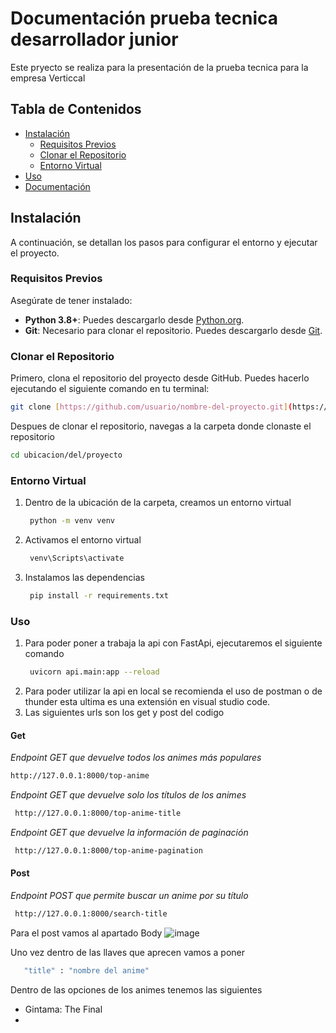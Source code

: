 # Documentación prueba tecnica desarrollador junior

Este pryecto se realiza para la presentación de la prueba tecnica para la empresa Verticcal

## Tabla de Contenidos

- [Instalación](#instalación)
  - [Requisitos Previos](#requisitos-previos)
  - [Clonar el Repositorio](#clonar-el-repositorio)
  - [Entorno Virtual](#entorno-virtual)
- [Uso](#uso)
- [Documentación](#documentación)

## Instalación

A continuación, se detallan los pasos para configurar el entorno y ejecutar el proyecto.

### Requisitos Previos

Asegúrate de tener instalado:

- **Python 3.8+**: Puedes descargarlo desde [Python.org](https://www.python.org/downloads/).
- **Git**: Necesario para clonar el repositorio. Puedes descargarlo desde [Git](https://git-scm.com/).

### Clonar el Repositorio

Primero, clona el repositorio del proyecto desde GitHub. Puedes hacerlo ejecutando el siguiente comando en tu terminal:

```sh
git clone [https://github.com/usuario/nombre-del-proyecto.git](https://github.com/S4MU3L-ROM/Prueba-Tecnica.git)
```

Despues de clonar el repositorio, navegas a la carpeta donde clonaste el repositorio
```sh
cd ubicacion/del/proyecto
```
### Entorno Virtual
1. Dentro de la ubicación de la carpeta, creamos un entorno virtual
   ```sh
    python -m venv venv
   ```
2. Activamos el entorno virtual
   ```sh
    venv\Scripts\activate
   ```
3. Instalamos las dependencias
   ```sh
    pip install -r requirements.txt
   ```
### Uso
1. Para poder poner a trabaja la api con FastApi, ejecutaremos el siguiente comando
   ```sh
    uvicorn api.main:app --reload
   ```
2. Para poder utilizar la api en local se recomienda el uso de postman o de thunder esta ultima es una extensión en visual studio code.
3. Las siguientes urls son los get y post del codigo
#### Get
  *Endpoint GET que devuelve todos los animes más populares*
  ```sh
  http://127.0.0.1:8000/top-anime
  ```
  *Endpoint GET que devuelve solo los títulos de los animes*
   ```sh
    http://127.0.0.1:8000/top-anime-title
   ```
  *Endpoint GET que devuelve la información de paginación*
  ```sh
   http://127.0.0.1:8000/top-anime-pagination
  ```
  #### Post
  *Endpoint POST que permite buscar un anime por su título*
   ```sh
    http://127.0.0.1:8000/search-title
   ```
  Para el post vamos al apartado Body
  ![image](https://github.com/user-attachments/assets/8950990d-2f93-45b5-892d-fde6b043e94f)

  Uno vez dentro de las llaves que aprecen vamos a poner
   ```sh
      "title" : "nombre del anime"
   ```
   Dentro de las opciones de los animes tenemos las siguientes
   - Gintama: The Final
   - 
